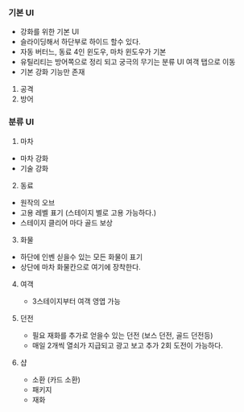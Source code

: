 ### 기본 UI
- 강화를 위한 기본 UI
- 슬라이딩해서 하단부로 하이드 할수 있다. 
- 자동 버터느, 동료 4인 윈도우, 마차 윈도우가 기본
- 유틸리티는 방어쪽으로 정리 되고 궁극의 무기는 분류 UI 여객 탭으로 이동
- 기본 강화 기능만 존재 

1) 공격
2) 방어

### 분류 UI
1) 마차 
  - 마차 강화
  - 기술 강화 
2) 동료
  - 원작의 오브
  - 고용 레벨 표기 (스테이지 별로 고용 가능하다.)
  - 스테이지 클리어 마다 골드 보상  
  
3) 화물
  - 하단에 인벤 싣을수 있는 모든 화물이 표기
  - 상단에 마차 화물칸으로 여기에 장착한다.

4) 여객
   - 3스테이지부터 여객 영엽 가능
   
5) 던전
    - 필요 재화를 추가로 얻을수 있는 던전 (보스 던전, 골드 던전등)
    - 매일 2개씩 열쇠가 지급되고 광고 보고 추가 2회 도전이 가능하다.

6) 샵   
    - 소환 (카드 소환)
    - 패키지
    - 재화
